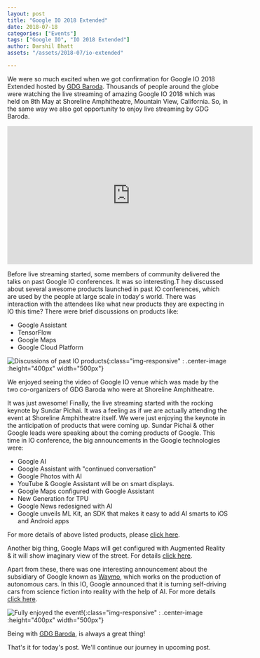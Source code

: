 ```yaml
---
layout: post
title: "Google IO 2018 Extended"
date: 2018-07-18
categories: ["Events"]
tags: ["Google IO", "IO 2018 Extended"]
author: Darshil Bhatt
assets: "/assets/2018-07/io-extended"

---
```

We were so much excited when we got confirmation for Google IO 2018 Extended hosted by [GDG Baroda](https://gdgbaroda.com/). Thousands of people around the globe were watching the live streaming of amazing Google IO 2018 which was held on 8th May at Shoreline Amphitheatre, Mountain View, California. So, in the same way we also got opportunity to enjoy live streaming by GDG Baroda.

<div class="embed-responsive embed-responsive-16by9">
<iframe class="responsive-embed-item" width="560" height="315" src="https://www.youtube.com/embed/ogfYd705cRs" frameborder="0" allow="autoplay; encrypted-media" allowfullscreen></iframe>
</div>

Before live streaming started, some members of community delivered the talks on past Google IO conferences. It was so interesting.T hey discussed about several awesome products launched in past IO conferences, which are used by the people at large scale in today's world. There was interaction with the attendees like what new products they are expecting in IO this time? There were brief discussions on products like:

* Google Assistant
* TensorFlow
* Google Maps
* Google Cloud Platform

![Discussions of past IO products]({{page.assets}}/discussions.jpg){:class="img-responsive" : .center-image :height="400px" width="500px"}

We enjoyed seeing the video of Google IO venue which was made by the two co-organizers of GDG Baroda who were at Shoreline Amphitheatre.

<!--<div class="embed-responsive embed-responsive-16by9">
<iframe class="responsive-embed-item" width="560" height="315" src="https://www.youtube.com/embed/q_9Gv_Rio4k" frameborder="0" allow="autoplay; encrypted-media" allowfullscreen></iframe>
</div>-->

It was just awesome! Finally, the live streaming started with the rocking keynote by Sundar Pichai. It was a feeling as if we are actually attending the event at Shoreline Amphitheatre itself. We were just enjoying the keynote in the anticipation of products that were coming up. Sundar Pichai & other Google leads were speaking about the coming products of Google. This time in IO conference, the big announcements in the Google technologies were:

* Google AI
* Google Assistant with "continued conversation"
* Google Photos with AI
* YouTube & Google Assistant will be on smart displays.
* Google Maps configured with Google Assistant
* New Generation for TPU
* Google News redesigned with AI
* Google unveils ML Kit, an SDK that makes it easy to add AI smarts to iOS and Android apps

For more details of above listed products, please [click here](https://techcrunch.com/2018/05/08/8-big-announcements-from-google-i-o-2018/).

Another big thing, Google Maps will get configured with Augmented Reality & it will show imaginary view of the street. For details [click here](https://www.youtube.com/watch?v=xS_NgTAB4jQ).

Apart from these, there was one interesting announcement about the subsidiary of Google known as [Waymo](https://en.wikipedia.org/wiki/Waymo), which works on the production of autonomous cars. In this IO, Google announced that it is turning self-driving cars from science fiction into reality with the help of AI. For more details [click here](https://www.youtube.com/watch?v=UrJ4-AUL4U0).

![Fully enjoyed the event!]({{page.assets}}/end_of_event.jpg){:class="img-responsive" : .center-image :height="400px" width="500px"}

Being with [GDG Baroda](https://gdgbaroda.com/), is always a great thing!

That's it for today's post. We'll continue our journey in upcoming post.
